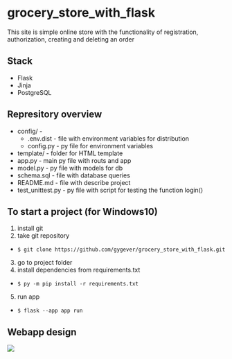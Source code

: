 # grocery_store_with_flask
This site is simple online store with the functionality of registration, authorization, creating and deleting an order
## Stack
- Flask
- Jinja
- PostgreSQL
## Represitory overview
- config/ - 
  - .env.dist - file with environment variables for distribution 
  - config.py - py file for environment variables
- template/ - folder for HTML template
- app.py - main py file with routs and app
- model.py - py file with models for db
- schema.sql - file with database queries
- README.md - file with describe project
- test_unittest.py - py file with script for testing the function login()
## To start a project (for Windows10)
1. install git
2. take git repository
  - `$ git clone https://github.com/gygever/grocery_store_with_flask.git`
3. go to project folder
4. install dependencies from requirements.txt
  - `$ py -m pip install -r requirements.txt`
5. run app
  - `$ flask --app app run`
## Webapp design
<img src='https://sun9-61.userapi.com/impg/gJFNmz72pwNf7qGya21-JHvpJyWOETclsVBocg/cWbfNg53PUs.jpg?size=1405x907&quality=96&sign=b34ebeac366d0b341d1af1274f62c245&type=album'>